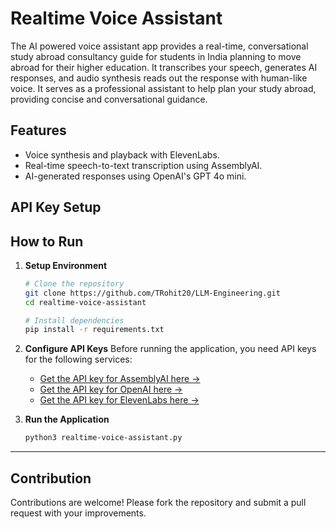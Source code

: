 # Realtime Voice Assistant

The AI powered voice assistant app provides a real-time, conversational study abroad consultancy guide for students in India planning to move abroad for their higher education. It transcribes your speech, generates AI responses, and audio synthesis reads out the response with human-like voice. It serves as a professional assistant to help plan your study abroad, providing concise and conversational guidance.

## Features
- Voice synthesis and playback with ElevenLabs.
- Real-time speech-to-text transcription using AssemblyAI.
- AI-generated responses using OpenAI's GPT 4o mini.

## API Key Setup


## How to Run

1. **Setup Environment**
   ```bash
   # Clone the repository
   git clone https://github.com/TRohit20/LLM-Engineering.git
   cd realtime-voice-assistant

   # Install dependencies
   pip install -r requirements.txt
   ```

2. **Configure API Keys**
   Before running the application, you need API keys for the following services:

    - [Get the API key for AssemblyAI here →](https://www.assemblyai.com/dashboard/signup)
    - [Get the API key for OpenAI here →](https://platform.openai.com/api-keys)
    - [Get the API key for ElevenLabs here →](https://elevenlabs.io/app/sign-in)

3. **Run the Application**
   ```bash
   python3 realtime-voice-assistant.py
   ```
---

## Contribution
Contributions are welcome! Please fork the repository and submit a pull request with your improvements.